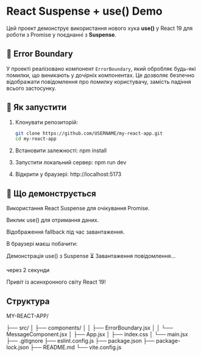 # React Suspense + use() Demo

Цей проект демонструє використання нового хука **use()** у React 19 для роботи з Promise у поєднанні з **Suspense**.

## 🧩 Error Boundary

У проекті реалізовано компонент `ErrorBoundary`, який обробляє будь-які помилки, що виникають у дочірніх компонентах.
Це дозволяє безпечно відображати повідомлення про помилку користувачу, замість падіння всього застосунку.

## 🚀 Як запустити

1. Клонувати репозиторій:
   ```bash
   git clone https://github.com/USERNAME/my-react-app.git
   cd my-react-app

2. Встановити залежності:
npm install

3. Запустити локальний сервер:
npm run dev

4. Відкрити у браузері:
http://localhost:5173

## 🧠 Що демонструється

Використання React Suspense для очікування Promise.

Виклик use() для отримання даних.

Відображення fallback під час завантаження.

В браузері маєш побачити:

Демонстрація use() з Suspense
⏳ Завантаження повідомлення...

через 2 секунди

Привіт із асинхронного світу React 19!

## Структура

MY-REACT-APP/

├── src/
│   ├── components/
│   │   ├── ErrorBoundary.jsx
│   │   └── MessageComponent.jsx
│   ├── App.jsx
│   ├── index.css
│   └── main.jsx
├── .gitignore
├── eslint.config.js
├── package.json
├── package-lock.json
├── README.md
└── vite.config.js
